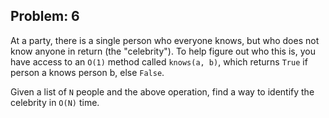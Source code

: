 Problem: 6
---
At a party, there is a single person who everyone knows, but who does not
know anyone in return (the "celebrity"). To help figure out who this is,
you have access to an `O(1)` method called `knows(a, b)`, which returns `True`
if person a knows person b, else `False`.

Given a list of `N` people and the above operation,
find a way to identify the celebrity in `O(N)` time.
